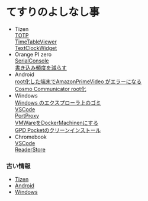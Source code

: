 # てすりのよしなし事
- Tizen  
  [TOTP](/Tizen/TOTP)  
  [TimeTableViewer](/Tizen/TimeTableViewer)  
  [TextClockWidget](/Tizen/TextClockWidget)  
- Orange PI zero  
  [SerialConsole](/OrangePI/Serial)  
  [書き込み頻度を減らす](/OrangePI/Flash)
- Android  
  [root化した端末でAmazonPrimeVideo がエラーになる](Android/AmazonPrimeVideoRoot)  
  [Cosmo Communicator root化](Android/Cosmo-Root)
- Windows  
  [Windows のエクスプローラ上のゴミ](Windows/Explorer)  
  [VSCode](Windows/VSCode)  
  [PortProxy](Windows/PortProxy)  
  [VMWareをDockerMachinenにする](Windows/Docker-VMWare)  
  [GPD Pocketのクリーンインストール](Windows/GpdPocket-CleanInstall)
- Chromebook  
  [VSCode](Chromebook/VSCode)  
  [ReaderStore](Chromebook/ReaderStore)  


### 古い情報
- [Tizen](Tizen/old)  
- [Android](Android/old)  
- [Windows](Windows/old)
